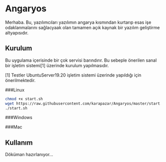 # Angaryos

Merhaba. Bu, yazılımcıları yazılımın angarya kısmından kurtarıp esas işe odaklanmalarını sağlacyaak olan tamamen açık kaynak bir yazılım geliştirme altyapısıdır. 

## Kurulum

Bu uygulama içerisinde bir çok servisi barındırır. Bu sebeple önerilen sanal bir işletim sistemi[1] üzerinde kurulum yapılmasıdır. 

[1] Testler UbuntuServer19.20 işletim sistemi üzerinde yapıldığı için önerilmektedir.

###Linux
```sh
chmod +x start.sh
wget https://raw.githubusercontent.com/karapazar/Angaryos/master/start.sh
./start.sh
```

###Windows


###Mac

## Kullanım 

Döküman hazırlanıyor...